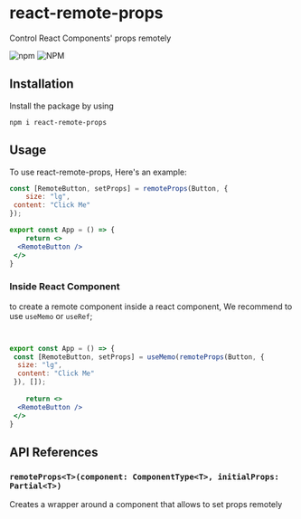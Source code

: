 # react-remote-props

Control React Components' props remotely

![npm](https://img.shields.io/npm/v/react-remote-props)
![NPM](https://img.shields.io/npm/l/react-remote-props)

## Installation

Install the package by using

```shell
npm i react-remote-props
```

## Usage

To use react-remote-props, Here's an example:

```jsx
const [RemoteButton, setProps] = remoteProps(Button, {
    size: "lg",
 content: "Click Me"
});

export const App = () => {
    return <>
  <RemoteButton />
 </>
}
```

### Inside React Component

to create a remote component inside a react component, We recommend to use `useMemo` or `useRef`;

```jsx


export const App = () => {
 const [RemoteButton, setProps] = useMemo(remoteProps(Button, {
  size: "lg",
  content: "Click Me"
 }), []);
    
    return <>
  <RemoteButton />
 </>
}
```

## API References

### `remoteProps<T>(component: ComponentType<T>, initialProps: Partial<T>)`

Creates a wrapper around a component that allows to set props remotely
